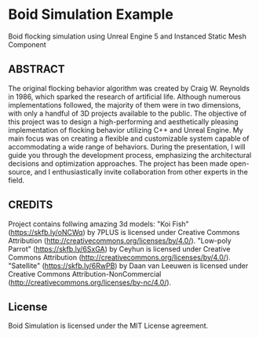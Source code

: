 # **Boid Simulation Example**

Boid flocking simulation using Unreal Engine 5 and Instanced Static Mesh Component

## ABSTRACT

The original flocking behavior algorithm was created by Craig W. Reynolds in 1986, which sparked the research of artificial life. Although numerous implementations followed, the majority of them were in two dimensions, with only a handful of 3D projects available to the public.
The objective of this project was to design a high-performing and aesthetically pleasing implementation of flocking behavior utilizing C++ and Unreal Engine. My main focus was on creating a flexible and customizable system capable of accommodating a wide range of behaviors.
During the presentation, I will guide you through the development process, emphasizing the architectural decisions and optimization approaches. The project has been made open-source, and I enthusiastically invite collaboration from other experts in the field.

## CREDITS

Project contains follwing amazing 3d models:
"Koi Fish" (https://skfb.ly/oNCWq) by 7PLUS is licensed under Creative Commons Attribution (http://creativecommons.org/licenses/by/4.0/).
"Low-poly Parrot" (https://skfb.ly/6SxGA) by Ceyhun is licensed under Creative Commons Attribution (http://creativecommons.org/licenses/by/4.0/).
"Satellite" (https://skfb.ly/6RwPB) by Daan van Leeuwen is licensed under Creative Commons Attribution-NonCommercial (http://creativecommons.org/licenses/by-nc/4.0/).

## License

Boid Simulation is licensed under the MIT License agreement.
